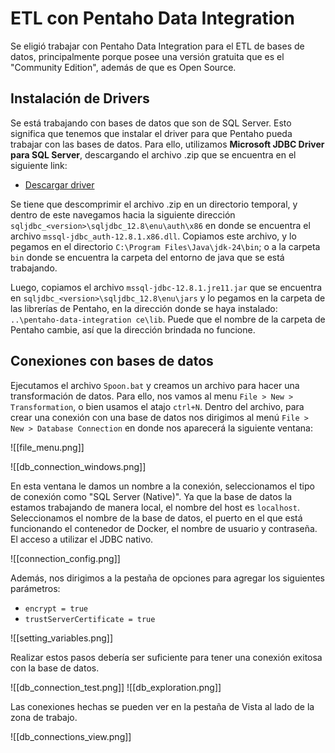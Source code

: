 # ETL con Pentaho Data Integration

Se eligió trabajar con Pentaho Data Integration para el ETL de bases de datos, principalmente porque posee una versión gratuita que es el "Community Edition", además de que es Open Source.

## Instalación de Drivers

Se está trabajando con bases de datos que son de SQL Server. Esto significa que tenemos que instalar el driver para que Pentaho pueda trabajar con las bases de datos. Para ello, utilizamos **Microsoft JDBC Driver para SQL Server**, descargando el archivo .zip que se encuentra en el siguiente link:

- [Descargar driver](http://learn.microsoft.com/es-es/sql/connect/jdbc/download-microsoft-jdbc-driver-for-sql-server?view=sql-server-ver16)

Se tiene que descomprimir el archivo .zip en un directorio temporal, y dentro de este navegamos hacia la siguiente dirección `sqljdbc_<version>\sqljdbc_12.8\enu\auth\x86` en donde se encuentra el archivo `mssql-jdbc_auth-12.8.1.x86.dll`. Copiamos este archivo, y lo pegamos en el directorio `C:\Program Files\Java\jdk-24\bin`; o a la carpeta `bin` donde se encuentra la carpeta del entorno de java que se está trabajando.

Luego, copiamos el archivo `mssql-jdbc-12.8.1.jre11.jar` que se encuentra en `sqljdbc_<version>\sqljdbc_12.8\enu\jars` y lo pegamos en la carpeta de las librerías de Pentaho, en la dirección donde se haya instalado: `..\pentaho-data-integration ce\lib`. Puede que el nombre de la carpeta de Pentaho cambie, así que la dirección brindada no funcione.

## Conexiones con bases de datos

Ejecutamos el archivo `Spoon.bat` y creamos un archivo para hacer una transformación de datos. Para ello, nos vamos al menu `File > New > Transformation`, o bien usamos el atajo `ctrl+N`. Dentro del archivo, para crear una conexión con una base de datos nos dirigimos al menú `File > New > Database Connection` en donde nos aparecerá la siguiente ventana:

![[file_menu.png]]

![[db_connection_windows.png]]

En esta ventana le damos un nombre a la conexión, seleccionamos el tipo de conexión como "SQL Server (Native)". Ya que la base de datos la estamos trabajando de manera local, el nombre del host es `localhost`. 
Seleccionamos el nombre de la base de datos, el puerto en el que está funcionando el contenedor de Docker, el nombre de usuario y contraseña. El acceso a utilizar el JDBC nativo.

![[connection_config.png]]

Además, nos dirigimos a la pestaña de opciones para agregar los siguientes parámetros:

- `encrypt = true`
- `trustServerCertificate = true`

![[setting_variables.png]]

Realizar estos pasos debería ser suficiente para tener una conexión exitosa con la base de datos.

![[db_connection_test.png]]
![[db_exploration.png]]

Las conexiones hechas se pueden ver en la pestaña de Vista al lado de la zona de trabajo.

![[db_connections_view.png]]
